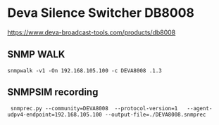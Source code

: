 # Deva Silence Switcher  DB8008

https://www.deva-broadcast-tools.com/products/db8008

## SNMP WALK

```
snmpwalk -v1 -On 192.168.105.100 -c DEVA8008 .1.3
```


## SNMPSIM recording

```
 snmprec.py --community=DEVA8008  --protocol-version=1   --agent-udpv4-endpoint=192.168.105.100 --output-file=./DEVA8008.snmprec
```